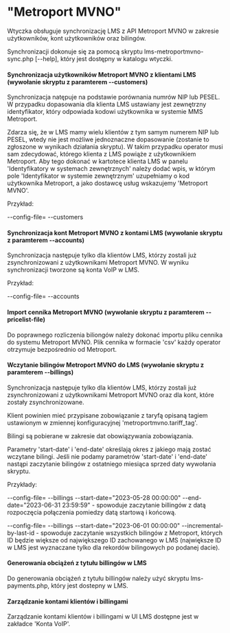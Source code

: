 # "Metroport MVNO"

Wtyczka obsługuje synchronizację LMS z API Metroport MVNO w zakresie użytkowników, kont użytkowników oraz bilingów.

Synchronizacji dokonuje się za pomocą skryptu lms-metroportmvno-sync.php [--help], który jest dostępny w katalogu wtyczki. 

#### Synchronizacja użytkowników Metroport MVNO z klientami LMS (wywołanie skryptu z paramterem --customers)

Synchronizacja natępuje na podstawie porównania numrów NIP lub PESEL.
W przypadku dopasowania dla klienta LMS ustawiany jest zewnętrzny identyfikator, który odpowiada kodowi użytkownika w systemie MMS Metroport.

Zdarza się, że w LMS mamy wielu klientów z tym samym numerem NIP lub PESEL, wtedy nie jest możliwe jednoznaczne dopasowanie
(zostanie to zgłoszone w wynikach działania skryptu).
W takim przypadku operator musi sam zdecydować, którego klienta z LMS powiąże z użytkownikiem Metroport.
Aby tego dokonać w kartotece klienta LMS w panelu 'Identyfikatory w systemach zewnętrznych'
należy dodać wpis, w którym pole 'Identyfikator w systemie zewnętrznym' uzupełniamy o kod użytkownika Metroport, a jako dostawcę usług wskazujemy 'Metroport MVNO'.

Przykład:

--config-file=<path to lms.ini> --customers

#### Synchronizacja kont Metroport MVNO z kontami LMS (wywołanie skryptu z paramterem --accounts)

Synchronizacja następuje tylko dla klientów LMS, którzy zostali już zsynchronizowani z użytkownikami Metroport MVNO. W wyniku synchronizacji tworzone są konta VoIP w LMS.

Przykład:

--config-file=<path to lms.ini> --accounts

#### Import cennika Metroport MVNO (wywołanie skryptu z paramterem --pricelist-file)

Do poprawnego rozliczenia biliongów należy dokonać importu pliku cennika do systemu Metroport MVNO. Plik cennika w formacie 'csv' każdy operator otrzymuje bezpośrednio od Metroport.

#### Wczytanie bilingów Metroport MVNO do LMS (wywołanie skryptu z paramterem --billings)

Synchronizacja następuje tylko dla klientów LMS, którzy zostali już zsynchronizowani z użytkownikami Metroport MVNO oraz dla kont, które zostały zsynchronizowane.

Klient powinien mieć przypisane zobowiązanie z taryfą opisaną tagiem ustawionym w zmiennej konfiguracyjnej 'metroportmvno.tariff_tag'.

Bilingi są pobierane w zakresie dat obowiązywania zobowiązania.

Parametry 'start-date' i 'end-date' określają okres z jakiego mają zostać wczytane bilingi. 
Jeśli nie podamy parametrów 'start-date' i 'end-date' nastąpi zaczytanie bilingów z ostatniego miesiąca sprzed daty wywołania skryptu.

Przykłady:

--config-file=<path to lms.ini> --billings --start-date="2023-05-28 00:00:00" --end-date="2023-06-31 23:59:59" - spowoduje zaczytanie billingów z datą rozpoczęcia połączenia pomiedzy datą startową i końcową.

--config-file=<path to lms.ini> --billings --start-date="2023-06-01 00:00:00" --incremental-by-last-id - spowoduje zaczytanie wszystkich bilingów z Metroport, których
ID będzie większe od największego ID zachowanego w LMS (największe ID w LMS jest wyznaczane tylko dla rekordów bilingowych po podanej dacie).

#### Generowania obciążeń z tytułu billingów w LMS
Do generowania obciążeń z tytułu billingów należy użyć skryptu lms-payments.php, który jest dostepny w LMS.

#### Zarządzanie kontami klientów i billingami
Zarządzanie kontami klientów i billingami w UI LMS dostępne jest w zakładce 'Konta VoIP'.
